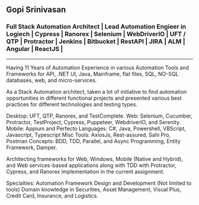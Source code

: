 ## Gopi Srinivasan

### Full Stack Automation Architect | Lead Automation Engieer in Logiech | Cypress | Ranorex | Selenium | WebDriverIO | UFT / QTP | Protractor | Jenkins | Bitbucket | RestAPI | JIRA | ALM | Angular | ReactJS |

-------------------------------------------------------------------------------------------------------------------------------------------------------------------------

Having 11 Years of Automation Experience in various Automation Tools and Frameworks for API, .NET UI, Java, Mainframe, flat files, SQL, NO-SQL databases, web, and micro-services.

As a Stack Automation architect, taken a lot of initiative to find automation opportunities in different functional projects and presented various best practices for different technologies and testing types.

Desktop: UFT, QTP, Ranorex, and TestComplete.
Web: Selenium, Cucumber, Protractor, TestProject, Cypress, Puppeteer, WebdriverIO, and Serenity.
Mobile: Appium and Perfecto
Languages: C#, Java, Powershell, VBScript, Javascript, Typescript
Misc Tools: AxiosJs, Rest-assured, Sahi Pro, Postman
Concepts: BDD, TDD, Parallel, and Async Programming, Entity Framework, Damper.

Architecting frameworks for Web, Windows, Mobile (Native and Hybrid), and Web services-based applications along with TDD with Protractor, Cypress, and Ranorex implementation in the current assignment.

Specialties: Automation Framework Design and Development (Not limited to tools)
Domain knowledge in Securities, Asset Management, Visual Plus, Credit Card, Insurance, and Logistics. 
